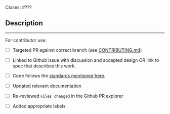 Closes: #???

## Description

<!-- Add a description of the changes that this PR introduces and the files that
are the most critical to review.
-->

______

For contributor use:

- [ ] Targeted PR against correct branch (see [CONTRIBUTING.md](https://github.com/cosmos/cosmos-sdk/blob/master/CONTRIBUTING.md#pr-targeting))
- [ ] Linked to Github issue with discussion and accepted design OR link to spec that describes this work.
- [ ] Code follows the [standards mentioned here](https://github.com/onflow/flow-playground/blob/master/CONTRIBUTING.md).
- [ ] Updated relevant documentation 
- [ ] Re-reviewed `Files changed` in the Github PR explorer
- [ ] Added appropriate labels 

